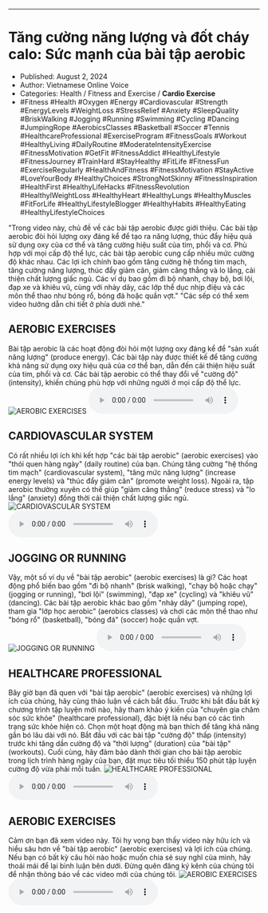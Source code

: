 
---

# Tăng cường năng lượng và đốt cháy calo: Sức mạnh của bài tập aerobic

- Published: August 2, 2024
- Author: Vietnamese Online Voice
- Categories: Health / Fitness and Exercise / **Cardio Exercise**
- #Fitness #Health #Oxygen #Energy #Cardiovascular #Strength #EnergyLevels #WeightLoss #StressRelief #Anxiety #SleepQuality #BriskWalking #Jogging #Running #Swimming #Cycling #Dancing #JumpingRope #AerobicsClasses #Basketball #Soccer #Tennis #HealthcareProfessional #ExerciseProgram #FitnessGoals #Workout #HealthyLiving #DailyRoutine #ModerateIntensityExercise #FitnessMotivation #GetFit #FitnessAddict #HealthyLifestyle #FitnessJourney #TrainHard #StayHealthy #FitLife #FitnessFun #ExerciseRegularly #HealthAndFitness #FitnessMotivation #StayActive #LoveYourBody #HealthyChoices #StrongNotSkinny #FitnessInspiration #HealthFirst #HealthyLifeHacks #FitnessRevolution #HealthylWeightLoss #HealthyHeart #HealthyLungs #HealthyMuscles #FitForLife #HealthyLifestyleBlogger #HealthyHabits #HealthyEating #HealthyLifestyleChoices

"Trong video này, chủ đề về các bài tập aerobic được giới thiệu. Các bài tập aerobic đòi hỏi lượng oxy đáng kể để tạo ra năng lượng, thúc đẩy hiệu quả sử dụng oxy của cơ thể và tăng cường hiệu suất của tim, phổi và cơ. Phù hợp với mọi cấp độ thể lực, các bài tập aerobic cung cấp nhiều mức cường độ khác nhau. Các lợi ích chính bao gồm tăng cường hệ thống tim mạch, tăng cường năng lượng, thúc đẩy giảm cân, giảm căng thẳng và lo lắng, cải thiện chất lượng giấc ngủ. Các ví dụ bao gồm đi bộ nhanh, chạy bộ, bơi lội, đạp xe và khiêu vũ, cùng với nhảy dây, các lớp thể dục nhịp điệu và các môn thể thao như bóng rổ, bóng đá hoặc quần vợt." "Các sếp có thể xem video hướng dẫn chi tiết ở phía dưới nhé."


## AEROBIC EXERCISES

Bài tập aerobic là các hoạt động đòi hỏi một lượng oxy đáng kể để "sản xuất năng lượng" (produce energy). Các bài tập này được thiết kế để tăng cường khả năng sử dụng oxy hiệu quả của cơ thể bạn, dẫn đến cải thiện hiệu suất của tim, phổi và cơ. Các bài tập aerobic có thể thay đổi về "cường độ" (intensity), khiến chúng phù hợp với những người ở mọi cấp độ thể lực.
![AEROBIC EXERCISES](https://http-archiver-apis-production-80.schnworks.com/storage/images/transitions/2024-08-02/transition-19083852141-Montserrat-Medium-673AB7.jpg)
<audio controls>
    <source src="https://http-archiver-apis-production-80.schnworks.com/storage/storage/audio/file-10746090742.mp3" type="audio/mpeg">
</audio>



## CARDIOVASCULAR SYSTEM

Có rất nhiều lợi ích khi kết hợp "các bài tập aerobic" (aerobic exercises) vào "thói quen hàng ngày" (daily routine) của bạn. Chúng tăng cường "hệ thống tim mạch" (cardiovascular system), "tăng mức năng lượng" (increase energy levels) và "thúc đẩy giảm cân" (promote weight loss). Ngoài ra, tập aerobic thường xuyên có thể giúp "giảm căng thẳng" (reduce stress) và "lo lắng" (anxiety) đồng thời cải thiện chất lượng giấc ngủ.
![CARDIOVASCULAR SYSTEM](https://http-archiver-apis-production-80.schnworks.com/storage/images/transitions/2024-08-02/transition-1514611640-Montserrat-Thin-880E4F.jpg)
<audio controls>
    <source src="https://http-archiver-apis-production-80.schnworks.com/storage/storage/audio/file-5549844903.mp3" type="audio/mpeg">
</audio>



## JOGGING OR RUNNING

Vậy, một số ví dụ về "bài tập aerobic" (aerobic exercises) là gì? Các hoạt động phổ biến bao gồm "đi bộ nhanh" (brisk walking), "chạy bộ hoặc chạy" (jogging or running), "bơi lội" (swimming), "đạp xe" (cycling) và "khiêu vũ" (dancing). Các bài tập aerobic khác bao gồm "nhảy dây" (jumping rope), tham gia "lớp học aerobic" (aerobics classes) và chơi các môn thể thao như "bóng rổ" (basketball), "bóng đá" (soccer) hoặc quần vợt.
![JOGGING OR RUNNING](https://http-archiver-apis-production-80.schnworks.com/storage/images/transitions/2024-08-02/transition--23026120651-Montserrat-Black-880E4F.jpg)
<audio controls>
    <source src="https://http-archiver-apis-production-80.schnworks.com/storage/storage/audio/file-10358758608.mp3" type="audio/mpeg">
</audio>



## HEALTHCARE PROFESSIONAL

Bây giờ bạn đã quen với "bài tập aerobic" (aerobic exercises) và những lợi ích của chúng, hãy cùng thảo luận về cách bắt đầu. Trước khi bắt đầu bất kỳ chương trình tập luyện mới nào, hãy tham khảo ý kiến ​​của "chuyên gia chăm sóc sức khỏe" (healthcare professional), đặc biệt là nếu bạn có các tình trạng sức khỏe hiện có. Chọn một hoạt động mà bạn thích để tăng khả năng gắn bó lâu dài với nó. Bắt đầu với các bài tập "cường độ" thấp (intensity) trước khi tăng dần cường độ và "thời lượng" (duration) của "bài tập" (workouts). Cuối cùng, hãy đảm bảo dành thời gian cho bài tập aerobic trong lịch trình hàng ngày của bạn, đặt mục tiêu tối thiểu 150 phút tập luyện cường độ vừa phải mỗi tuần.
![HEALTHCARE PROFESSIONAL](https://http-archiver-apis-production-80.schnworks.com/storage/images/transitions/2024-08-02/transition--28751592989-Montserrat-Regular-9C27B0.jpg)
<audio controls>
    <source src="https://http-archiver-apis-production-80.schnworks.com/storage/storage/audio/file-37417844399.mp3" type="audio/mpeg">
</audio>



## AEROBIC EXERCISES

Cảm ơn bạn đã xem video này. Tôi hy vọng bạn thấy video này hữu ích và hiểu sâu hơn về "bài tập aerobic" (aerobic exercises) và lợi ích của chúng. Nếu bạn có bất kỳ câu hỏi nào hoặc muốn chia sẻ suy nghĩ của mình, hãy thoải mái để lại bình luận bên dưới. Đừng quên đăng ký kênh của chúng tôi để nhận thông báo về các video mới của chúng tôi.
![AEROBIC EXERCISES](https://http-archiver-apis-production-80.schnworks.com/storage/images/transitions/2024-08-02/transition-5267087940-Montserrat-SemiBold-512DA8.jpg)
<audio controls>
    <source src="https://http-archiver-apis-production-80.schnworks.com/storage/storage/audio/file-30950942637.mp3" type="audio/mpeg">
</audio>

